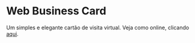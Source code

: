 # Web Business Card

Um simples e elegante cartão de visita virtual. Veja como online, clicando [aqui](https://wendellduos.github.io/web-business-card/).
